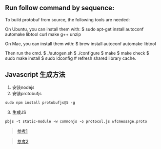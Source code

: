 ## Run follow command by sequence:
To build protobuf from source, the following tools are needed:


On Ubuntu, you can install them with:
$ sudo apt-get install autoconf automake libtool curl make g++ unzip

On Mac, you can install them with:
$ brew install autoconf automake libtool


Then run the cmd.
$ ./autogen.sh
$ ./configure
$ make
$ make check
$ sudo make install
$ sudo ldconfig # refresh shared library cache.



## Javascript 生成方法
1. 安装nodejs
2. 安装protobufjs
```
sudo npm install protobufjs@5 -g
```
3. 生成JS
```
pbjs -t static-module -w commonjs -o protocol.js wfcmessage.proto
```

> [参考1](http://dcode.io/protobuf.js/#pbjs-for-javascript)

> [参考2](https://blog.csdn.net/yyf1990cs/article/details/78942157)
